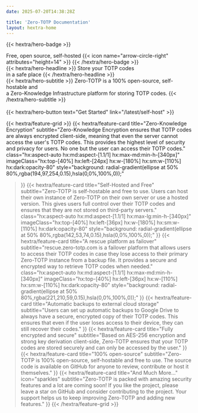 ```yaml
---
date: 2025-07-20T14:38:28Z

title: 'Zero-TOTP Documentation'
layout: hextra-home
---
```


{{< hextra/hero-badge >}}
  <div class="hx:w-2 hx:h-2 hx:rounded-full hx:bg-primary-400"></div>
  <span>Free, open source, self-hosted</span>
  {{< icon name="arrow-circle-right" attributes="height=14" >}}
{{< /hextra/hero-badge >}}

<div class="hx:mt-6 hx:mb-6">
{{< hextra/hero-headline >}}
  Store your TOTP codes  &nbsp;<br class="hx:sm:block hx:hidden" />in a safe place
{{< /hextra/hero-headline >}}
</div>

<div class="hx:mb-12">
{{< hextra/hero-subtitle >}}
  Zero-TOTP is a 100% open-source, self-hostable and 
 &nbsp;<br class="hx:sm:block hx:hidden" />a Zero-Knowledge Infrastructure platform for storing TOTP codes.
{{< /hextra/hero-subtitle >}}
</div>
&nbsp;<br class="hx:sm:block hx:hidden" 
<div class="hx:mb-6">
{{< hextra/hero-button text="Get Started" link="/latest/self-host" >}}
</div>
&nbsp;<br class="hx:sm:block hx:hidden" >
<div class="hx:mt-6"></div>

{{< hextra/feature-grid >}}
  {{< hextra/feature-card
    title="Zero-Knowledge Encryption"
    subtitle="Zero-Knowledge Encryption ensures that TOTP codes are always encrypted client-side, meaning that even the server cannot access the user's TOTP codes. This provides the highest level of security and privacy for users. No one but the user can access their TOTP codes."
    class="hx:aspect-auto hx:md:aspect-[1.1/1] hx:max-md:min-h-[340px]"
    imageClass="hx:top-[40%] hx:left-[24px] hx:w-[180%] hx:sm:w-[110%] hx:dark:opacity-80"
    style="background: radial-gradient(ellipse at 50% 80%,rgba(194,97,254,0.15),hsla(0,0%,100%,0));"
  >}}
  {{< hextra/feature-card
    title="Self-Hosted and Free"
    subtitle="Zero-TOTP is self-hostable and free to use. Users can host their own instance of Zero-TOTP on their own server or use a hosted version. This gives users full control over their TOTP codes and ensures that they are not stored on third-party servers."
    class="hx:aspect-auto hx:md:aspect-[1.1/1] hx:max-lg:min-h-[340px]"
    imageClass="hx:top-[40%] hx:left-[36px] hx:w-[180%] hx:sm:w-[110%] hx:dark:opacity-80"
    style="background: radial-gradient(ellipse at 50% 80%,rgba(142,53,74,0.15),hsla(0,0%,100%,0));"
  >}}
  {{< hextra/feature-card
    title="A rescue platform as failover"
    subtitle="rescue.zero-totp.com is a failover platform that allows users to access their TOTP codes in case they lose access to their primary Zero-TOTP instance from a backup file. It provides a secure and encrypted way to retrieve TOTP codes when needed."
    class="hx:aspect-auto hx:md:aspect-[1.1/1] hx:max-md:min-h-[340px]"
    imageClass="hx:top-[40%] hx:left-[36px] hx:w-[110%] hx:sm:w-[110%] hx:dark:opacity-80"
    style="background: radial-gradient(ellipse at 50% 80%,rgba(221,210,59,0.15),hsla(0,0%,100%,0));"
  >}}
  {{< hextra/feature-card
    title="Automatic backups to external cloud storage"
    subtitle="Users can set up automatic backups to Google Drive to always have a secure, encrypted copy of their TOTP codes. This ensures that even if the user loses access to their device, they can still recover their codes."
  >}}
  {{< hextra/feature-card
    title="Fully encrypted and secure"
    subtitle="Based on AES-256 encryption and strong key derivation client-side, Zero-TOTP ensures that your TOTP codes are stored securely and can only be accessed by the user."
  >}}
  {{< hextra/feature-card
    title="100% open-source"
    subtitle="Zero-TOTP is 100% open-source, self-hostable and free to use. The source code is available on GitHub for anyone to review, contribute or host it themselves."
  >}}
  {{< hextra/feature-card
    title="And Much More..."
    icon="sparkles"
    subtitle="Zero-TOTP is packed with amazing security features and a lot are coming soon! If you like the project, please leave a star on GitHub and consider contributing to the project. Your support helps us to keep improving Zero-TOTP and adding new features."
  >}}
{{< /hextra/feature-grid >}}